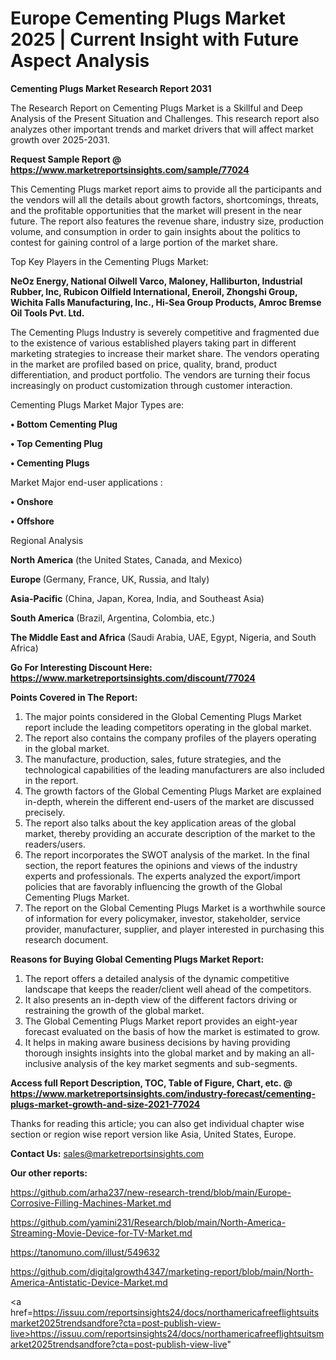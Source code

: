 # Europe Cementing Plugs Market 2025 | Current Insight with Future Aspect Analysis

<strong>Cementing Plugs Market Research Report 2031</strong>

The Research Report on Cementing Plugs Market is a Skillful and Deep Analysis of the Present Situation and Challenges. This research report also analyzes other important trends and market drivers that will affect market growth over 2025-2031.

<strong>Request Sample Report @ <a href=https://www.marketreportsinsights.com/sample/77024>https://www.marketreportsinsights.com/sample/77024</a></strong>

This Cementing Plugs market report aims to provide all the participants and the vendors will all the details about growth factors, shortcomings, threats, and the profitable opportunities that the market will present in the near future. The report also features the revenue share, industry size, production volume, and consumption in order to gain insights about the politics to contest for gaining control of a large portion of the market share.

Top Key Players in the Cementing Plugs Market:

<strong>NeOz Energy, National Oilwell Varco, Maloney, Halliburton, Industrial Rubber, Inc, Rubicon Oilfield International, Eneroil, Zhongshi Group, Wichita Falls Manufacturing, Inc., Hi-Sea Group Products, Amroc Bremse Oil Tools Pvt. Ltd.</strong>

The Cementing Plugs Industry is severely competitive and fragmented due to the existence of various established players taking part in different marketing strategies to increase their market share. The vendors operating in the market are profiled based on price, quality, brand, product differentiation, and product portfolio. The vendors are turning their focus increasingly on product customization through customer interaction.

Cementing Plugs Market Major Types are:

<strong>• Bottom Cementing Plug

• Top Cementing Plug

• Cementing Plugs</strong>

Market Major end-user applications :

<strong>• Onshore

• Offshore</strong>

Regional Analysis

</u><strong><b>North America</b></strong> (the United States, Canada, and Mexico)

<strong><b>Europe </b></strong>(Germany, France, UK, Russia, and Italy)

<strong><b>Asia-Pacific</b></strong> (China, Japan, Korea, India, and Southeast Asia)

<strong><b>South America</b></strong> (Brazil, Argentina, Colombia, etc.)

<strong><b>The Middle East and Africa</b></strong> (Saudi Arabia, UAE, Egypt, Nigeria, and South Africa)

<strong>Go For Interesting Discount Here: <a href=https://www.marketreportsinsights.com/discount/77024>https://www.marketreportsinsights.com/discount/77024</a></strong>

<strong>Points Covered in The Report:</strong>
<ol>
  <li>The major points considered in the Global Cementing Plugs Market report include the leading competitors operating in the global market.</li>
  <li>The report also contains the company profiles of the players operating in the global market.</li>
  <li>The manufacture, production, sales, future strategies, and the technological capabilities of the leading manufacturers are also included in the report.</li>
  <li>The growth factors of the Global Cementing Plugs Market are explained in-depth, wherein the different end-users of the market are discussed precisely.</li>
  <li>The report also talks about the key application areas of the global market, thereby providing an accurate description of the market to the readers/users.</li>
  <li>The report incorporates the SWOT analysis of the market. In the final section, the report features the opinions and views of the industry experts and professionals. The experts analyzed the export/import policies that are favorably influencing the growth of the Global Cementing Plugs Market.</li>
  <li>The report on the Global Cementing Plugs Market is a worthwhile source of information for every policymaker, investor, stakeholder, service provider, manufacturer, supplier, and player interested in purchasing this research document.</li>
</ol>
<strong>Reasons for Buying Global Cementing Plugs Market Report:</strong>

<ol>
  <li>The report offers a detailed analysis of the dynamic competitive landscape that keeps the reader/client well ahead of the competitors.</li>
  <li>It also presents an in-depth view of the different factors driving or restraining the growth of the global market.</li>
  <li>The Global Cementing Plugs Market report provides an eight-year forecast evaluated on the basis of how the market is estimated to grow.</li>
  <li>It helps in making aware business decisions by having providing thorough insights insights into the global market and by making an all-inclusive analysis of the key market segments and sub-segments.</li>
</ol>
<strong>Access full Report Description, TOC, Table of Figure, Chart, etc. @ <a href=https://www.marketreportsinsights.com/industry-forecast/cementing-plugs-market-growth-and-size-2021-77024>https://www.marketreportsinsights.com/industry-forecast/cementing-plugs-market-growth-and-size-2021-77024</a></strong>


Thanks for reading this article; you can also get individual chapter wise section or region wise report version like Asia, United States, Europe.

<strong>Contact Us:</strong>
sales@marketreportsinsights.com

<strong>Our other reports:</strong>

<a href=https://github.com/arha237/new-research-trend/blob/main/Europe-Corrosive-Filling-Machines-Market.md>https://github.com/arha237/new-research-trend/blob/main/Europe-Corrosive-Filling-Machines-Market.md</a>

<a href=https://github.com/yamini231/Research/blob/main/North-America-Streaming-Movie-Device-for-TV-Market.md>https://github.com/yamini231/Research/blob/main/North-America-Streaming-Movie-Device-for-TV-Market.md</a>

<a href=https://tanomuno.com/illust/549632>https://tanomuno.com/illust/549632</a>

<a href=https://github.com/digitalgrowth4347/marketing-report/blob/main/North-America-Antistatic-Device-Market.md>https://github.com/digitalgrowth4347/marketing-report/blob/main/North-America-Antistatic-Device-Market.md</a>

<a href=https://issuu.com/reportsinsights24/docs/northamericafreeflightsuitsmarket2025trendsandfore?cta=post-publish-view-live>https://issuu.com/reportsinsights24/docs/northamericafreeflightsuitsmarket2025trendsandfore?cta=post-publish-view-live</a>"
